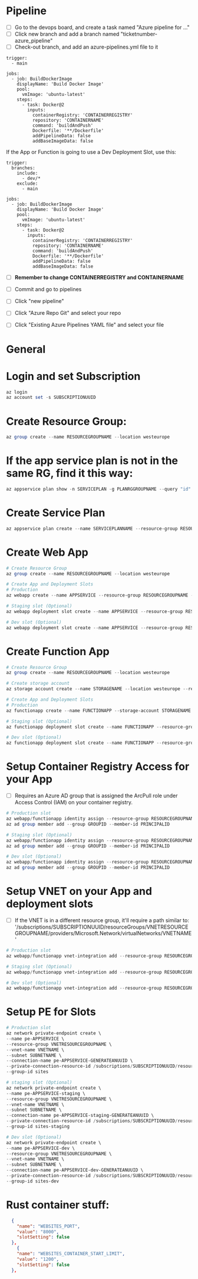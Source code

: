 # Pipeline
- [ ] Go to the devops board, and create a task named "Azure pipeline for ..."
- [ ] Click new branch and add a branch named "ticketnumber-azure_pipeline"
- [ ] Check-out branch, and add an azure-pipelines.yml file to it
```YML
trigger:
  - main

jobs:
  - job: BuildDockerImage
    displayName: 'Build Docker Image'
    pool:
      vmImage: 'ubuntu-latest'
    steps:
      - task: Docker@2
        inputs:
          containerRegistry: 'CONTAINERREGISTRY'
          repository: 'CONTAINERNAME'
          command: 'buildAndPush'
          Dockerfile: '**/Dockerfile'
          addPipelineData: false
          addBaseImageData: false
```
If the App or Function is going to use a Dev Deployment Slot, use this:
```YML
trigger:
  branches:
    include:
      - dev/*
    exclude:
      - main

jobs:
  - job: BuildDockerImage
    displayName: 'Build Docker Image'
    pool:
      vmImage: 'ubuntu-latest'
    steps:
      - task: Docker@2
        inputs:
          containerRegistry: 'CONTAINERREGISTRY'
          repository: 'CONTAINERNAME'
          command: 'buildAndPush'
          Dockerfile: '**/Dockerfile'
          addPipelineData: false
          addBaseImageData: false
```
- [ ] **Remember to change CONTAINERREGISTRY and CONTAINERNAME**
- [ ] Commit and go to pipelines
- [ ] Click "new pipeline"
- [ ] Click "Azure Repo Git" and select your repo
- [ ] Click "Existing Azure Pipelines YAML file" and select your file


# General
# Login and set Subscription
```powershell
az login
az account set -s SUBSCRIPTIONUUID
```

# Create Resource Group:
```powershell
az group create --name RESOURCEGROUPNAME --location westeurope
```

# If the app service plan is not in the same RG, find it this way:
```powershell
az appservice plan show -n SERVICEPLAN -g PLANRGGROUPNAME --query "id" --out tsv
```

# Create Service Plan
```powershell
az appservice plan create --name SERVICEPLANNAME --resource-group RESOURCEGROUPNAME --is-linux --location westeurope --sku P1V3
```

# Create Web App
```powershell
# Create Resource Group
az group create --name RESOURCEGROUPNAME --location westeurope

# Create App and Deployment Slots
# Production
az webapp create --name APPSERVICE --resource-group RESOURCEGROUPNAME --plan SERVICEPLAN --deployment-container-image-name APPSERVICE

# Staging slot (Optional)
az webapp deployment slot create --name APPSERVICE --resource-group RESOURCEGROUPNAME --slot staging

# Dev slot (Optional)
az webapp deployment slot create --name APPSERVICE --resource-group RESOURCEGROUPNAME --slot dev
```

# Create Function App
```powershell
# Create Resource Group
az group create --name RESOURCEGROUPNAME --location westeurope

# Create storage account
az storage account create --name STORAGENAME --location westeurope --resource-group RESOURCEGROUPNAME --sku Standard_LRS

# Create App and Deployment Slots
# Production
az functionapp create --name FUNCTIONAPP --storage-account STORAGENAME --resource-group RESOURCEGROUPNAME --plan SERVICEPLAN --deployment-container-image-name FUNCTIONAPP

# Staging slot (Optional)
az functionapp deployment slot create --name FUNCTIONAPP --resource-group RESOURCEGROUPNAME --slot staging

# Dev slot (Optional)
az functionapp deployment slot create --name FUNCTIONAPP --resource-group RESOURCEGROUPNAME --slot dev
```

# Setup Container Registry Access for your App
- [ ] Requires an Azure AD group that is assigned the ArcPull role under Access Control (IAM) on your container registry.
```powershell
# Production slot
az webapp/functionapp identity assign --resource-group RESOURCEGROUPNAME --n APPSERVICE
az ad group member add --group GROUPID --member-id PRINCIPALID

# Staging slot (Optional)
az webapp/functionapp identity assign --resource-group RESOURCEGROUPNAME --n APPSERVICE --slot staging
az ad group member add --group GROUPID --member-id PRINCIPALID

# Dev slot (Optional)
az webapp/functionapp identity assign --resource-group RESOURCEGROUPNAME --n APPSERVICE --slot dev
az ad group member add --group GROUPID --member-id PRINCIPALID
```

# Setup VNET on your App and deployment slots
- [ ] If the VNET is in a different resource group, it'll require a path similar to:
'/subscriptions/SUBSCRIPTIONUUID/resourceGroups/VNETRESOURCEGROUPNAME/providers/Microsoft.Network/virtualNetworks/VNETNAME'
```powershell
# Production slot
az webapp/functionapp vnet-integration add --resource-group RESOURCEGROUPNAME --name APPSERVICE --vnet VNETINFO --subnet SUBNETNAME

# Staging slot (Optional)
az webapp/functionapp vnet-integration add --resource-group RESOURCEGROUPNAME --name APPSERVICE --vnet VNETINFO --subnet SUBNETNAME --slot staging

# Dev slot (Optional)
az webapp/functionapp vnet-integration add --resource-group RESOURCEGROUPNAME --name APPSERVICE --vnet VNETINFO --subnet SUBNETNAME --slot dev
```

# Setup PE for Slots
```powershell
# Production slot
az network private-endpoint create \
--name pe-APPSERVICE \
--resource-group VNETRESOURCEGROUPNAME \
--vnet-name VNETNAME \
--subnet SUBNETNAME \
--connection-name pe-APPSERVICE-GENERATEANUUID \
--private-connection-resource-id /subscriptions/SUBSCRIPTIONUUID/resourceGroups/RESOURCEGROUPNAME/providers/Microsoft.Web/sites/APPSERVICE \
--group-id sites

# staging slot (Optional)
az network private-endpoint create \
--name pe-APPSERVICE-staging \
--resource-group VNETRESOURCEGROUPNAME \
--vnet-name VNETNAME \
--subnet SUBNETNAME \
--connection-name pe-APPSERVICE-staging-GENERATEANUUID \
--private-connection-resource-id /subscriptions/SUBSCRIPTIONUUID/resourceGroups/RESOURCEGROUPNAME/providers/Microsoft.Web/sites/APPSERVICE \
--group-id sites-staging

# Dev slot (Optional)
az network private-endpoint create \
--name pe-APPSERVICE-dev \
--resource-group VNETRESOURCEGROUPNAME \
--vnet-name VNETNAME \
--subnet SUBNETNAME \
--connection-name pe-APPSERVICE-dev-GENERATEANUUID \
--private-connection-resource-id /subscriptions/SUBSCRIPTIONUUID/resourceGroups/RESOURCEGROUPNAME/providers/Microsoft.Web/sites/APPSERVICE \
--group-id sites-dev
```

# Rust container stuff:
```JSON
  {
    "name": "WEBSITES_PORT",
    "value": "8000",
    "slotSetting": false
  },
    {
    "name": "WEBSITES_CONTAINER_START_LIMIT",
    "value": "1200",
    "slotSetting": false
  },
```
